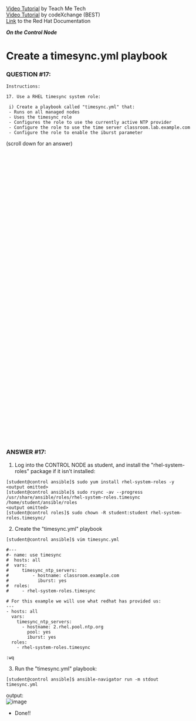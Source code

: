 <a href="https://www.youtube.com/watch?v=0fUMTBiWKhc&list=PLYB6dfdhWDePZf4fd4YgGGtSX_vHKv5vz&index=8">Video Tutorial</a> by Teach Me Tech \
<a href="https://www.youtube.com/watch?v=dMsEJP6szxw&list=PLL_setXLS0tiYMipvQI4oUGkJwhOhn42J&index=17">Video Tutorial</a> by codeXchange (BEST) \
<a href="https://docs.redhat.com/en/documentation/red_hat_enterprise_linux/7/html/automating_system_administration_by_using_rhel_system_roles_in_rhel_7.9/configuring-time-synchronization-by-using-the-timesync-rhel-system-role_automating-system-administration-by-using-rhel-system-roles#applying-the-timesync-system-role-for-a-single-pool-of-servers_configuring-time-synchronization-using-system-roles">Link</a> to the Red Hat Documentation

***On the Control Node***

# Create a timesync.yml playbook
### QUESTION #17:
```
Instructions:

﻿17. Use a RHEL timesync system role:

 i) Create a playbook called "timesync.yml" that:
 - Runs on all managed nodes
 - Uses the timesync role
 - Configures the role to use the currently active NTP provider
 - Configure the role to use the time server classroom.lab.example.com
 - Configure the role to enable the iburst parameter
```

(scroll down for an answer)
<br/><br/><br/><br/><br/><br/><br/><br/><br/><br/><br/><br/><br/><br/><br/><br/><br/><br/><br/><br/><br/><br/><br/><br/>
<br/><br/><br/><br/><br/><br/><br/><br/><br/><br/><br/><br/><br/><br/><br/><br/><br/><br/><br/><br/><br/><br/><br/><br/>

### ANSWER #17:
1) Log into the CONTROL NODE as student, and install the "rhel-system-roles" package if it isn't installed:
```
[student@control ansible]$ sudo yum install rhel-system-roles -y
<output omitted>
[student@control ansible]$ sudo rsync -av --progress /usr/share/ansible/roles/rhel-system-roles.timesync /home/student/ansible/roles
<output omitted>
[student@control roles]$ sudo chown -R student:student rhel-system-roles.timesync/
```

2) Create the "timesync.yml" playbook
```
[student@control ansible]$ ﻿vim timesync.yml

#---
#- name: use timesync
#  hosts: all
#  vars:
#     timesync_ntp_servers:
#         - hostname: classroom.example.com
#           iburst: yes
#  roles:
#     - rhel-system-roles.timesync

# For this example we will use what redhat has provided us:
---
- hosts: all
  vars:
    timesync_ntp_servers:
      - hostname: 2.rhel.pool.ntp.org
        pool: yes
        iburst: yes
  roles:
    - rhel-system-roles.timesync

:wq
```

3) Run the "timesync.yml" playbook:
```
[student@control ansible]$ ﻿ansible-navigator run -m stdout timesync.yml
```
output: \
![image](https://github.com/user-attachments/assets/0e095f8c-d8eb-4fcc-b254-577f56b4cc0e)

* Done!!
